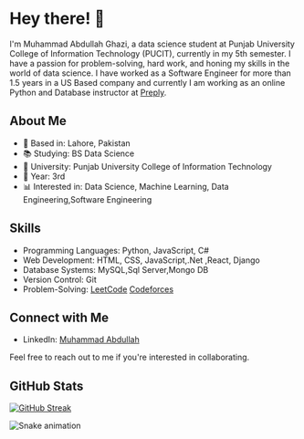 
# Hey there! 👋

I'm Muhammad Abdullah Ghazi, a data science student at Punjab University College of Information Technology (PUCIT), currently in my 5th semester. I have a passion for problem-solving, hard work, and honing my skills in the world of data science. I have worked as a Software Engineer for more than 1.5 years in a US Based company and currently I am working as an online Python and Database instructor at [Preply](https://preply.com/en/tutor/4503925).

## About Me

- 🌆 Based in: Lahore, Pakistan
- 📚 Studying: BS Data Science
- 🏢 University: Punjab University College of Information Technology
- 📅 Year: 3rd
- 📊 Interested in: Data Science, Machine Learning, Data Engineering,Software Engineering

## Skills

- Programming Languages: Python, JavaScript, C#
- Web Development: HTML, CSS, JavaScript,.Net ,React, Django
- Database Systems: MySQL,Sql Server,Mongo DB
- Version Control: Git
- Problem-Solving: [LeetCode](https://leetcode.com/abdullahdotnet20/)
                   [Codeforces](https://codeforces.com/profile/abdullahdotnet)


## Connect with Me

- LinkedIn: [Muhammad Abdullah](https://www.linkedin.com/in/abdullahdotnet20/)

Feel free to reach out to me if you're interested in collaborating.

## GitHub Stats
[![GitHub Streak](https://streak-stats.demolab.com?user=abdullahdotnet&theme=dark)](https://git.io/streak-stats)

![Snake animation](https://github.com/abdullahdotnet/abdullahdotnet/blob/output/github-contribution-grid-snake.svg)
